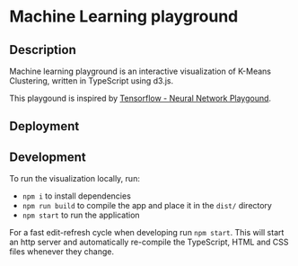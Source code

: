 # Machine Learning playground

## Description

Machine learning playground is an interactive visualization of K-Means Clustering, written in
TypeScript using d3.js. 

This playgound is inspired by [Tensorflow - Neural Network Playgound](https://playground.tensorflow.org/).

## Deployment


## Development

To run the visualization locally, run:

- `npm i` to install dependencies
- `npm run build` to compile the app and place it in the `dist/` directory
- `npm start` to run the application

For a fast edit-refresh cycle when developing run `npm start`.
This will start an http server and automatically re-compile the TypeScript,
HTML and CSS files whenever they change.
